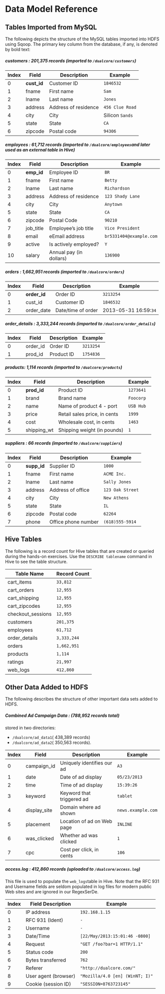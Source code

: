 # Data Model Reference

## Tables Imported from MySQL

The following depicts the structure of the MySQL tables imported into HDFS using Sqoop. The primary key column from the database, if any, is denoted by bold text:
 
##### **customers** :  201,375 records (imported to `/dualcore/customers`) 
 
| Index | Field | Description | Example |
| -- | -- | -- | -- |
|0 | **cust_id** | Customer ID | `1846532`|
|1 | fname |  First name |  `Sam`|
|2 | lname |  Last name | `Jones`|
|3 | address |  Address of residence|  `456 Clue Road`|
|4 | city |  City |  Silicon `Sands`|
|5 | state |  State | `CA`|
|6 | zipcode |  Postal code | `94306`|


##### **employees** :  61,712  records (imported to `/dualcore/employees`and later used as an external table in Hive) 
 
| Index | Field | Description | Example |
| -- | -- | -- | -- |
|0 | **emp_id** | Employee ID  |`BR`|
|1 | fname |  First name  |`Betty`|
|2 | lname |  Last name  |`Richardson`|
|3 | address |  Address of residence | `123 Shady Lane`|
|4 | city |  City   |`Anytown`|
|5 | state |  State  |`CA`|
|6 | zipcode |  Postal Code |`90210`|
|7 | job_title |  Employee’s job title | `Vice President`|
|8 | email |  eEmail address  |`br5331404@example.com`|
|9 | active |  Is actively employed?  |`Y`|
|10|  salary |  Annual pay (in dollars) |`136900`|
  
##### **orders** :  1,662,951  records (imported to `/dualcore/orders`) 
 
| Index | Field | Description | Example |
| -- | -- | -- | -- |
|0 | **order_id**| Order ID| `3213254`|
|1 | cust_id|  Customer ID| `1846532`|
|2 | order_date|  Date/time of order |2013-05-31 16:59:`34`|

##### **order_details** :  3,333,244 records (imported to `/dualcore/order_details`) 
 
| Index | Field | Description | Example |
| -- | -- | -- | -- |
|0|  order_id|  Order ID |`3213254`|
|1|  prod_id|  Product ID |`1754836`|

##### **products**: 1,114 records (imported to `/dualcore/products`) 
 
| Index | Field | Description | Example |
| -- | -- | -- | -- |
|0|  **prod_id**| Product ID| `1273641`|
|1|  brand|  Brand name|  `Foocorp`|
|2|  name|  Name of product 4 - port | `USB Hub`|
|3|  price|  Retail sales price, in cents |`1999`|
|4|  cost|  Wholesale cost, in cents | `1463`|
|5|  shipping_wt|  Shipping weight (in pounds)| `1`|

##### **suppliers** :  66  records (imported to `/dualcore/suppliers`) 
 
| Index | Field | Description | Example |
| -- | -- | -- | -- |
|0|  **supp_id**| Supplier ID| `1000`|
|1|  fname|  First name  |`ACME Inc.`|
|2|  lname|  Last name  |`Sally Jones`|
|3|  address|  Address of office  |`123 Oak Street`|
|4|  city|  City   |`New Athens`|
|5|  state|  State|  `IL`|
|6|  zipcode|  Postal code |`62264`|
|7|  phone|  Office phone number  |`(618)555-5914`|

## Hive Tables

The following is a record count for Hive tables that are created or queried during the hands-on exercises. Use the `DESCRIBE tablename`  command in Hive to see the table structure. 

 
| Table Name | Record  Count|
| -- | -- | 
|cart_items |`33,812`|
|cart_orders |`12,955`|
|cart_shipping |`12,955`|
|cart_zipcodes |`12,955`|
|checkout_sessions |`12,955`|
|customers |`201,375`|
|employees |`61,712 `|
|order_details |`3,333,244 `|
|orders |`1,662,951 `|
|products |`1,114`|
|ratings |`21,997`|
|web_logs |`412,860`|


## Other Data Added to HDFS

The following describes the structure of other important data sets added to HDFS. 

 
##### **Combined Ad Campaign Data** : (788,952 records total)

stored in two directories: 

- `/dualcore/ad_data1`( 438,389  records)  
- `/dualcore/ad_data2`( 350,563  records). 
 
| Index | Field | Description | Example |
| -- | -- | -- | -- |
|0|  campaign_id|  Uniquely identifies our ad  |`A3`|
|1|  date|  Date of ad display  |`05/23/2013`|
|2|  time|  Time of ad display  |`15:39:26`|
|3|  keyword|  Keyword that triggered ad  |`tablet`|
|4|  display_site|  Domain where ad shown  |`news.example.com`|
|5|  placement|  Location of ad on Web page  |`INLINE`|
|6|  was_clicked|  Whether ad was clicked |`1`|
|7|  cpc|  Cost  per click, in cents |`106`|

##### **access.log** :  412,860  records (uploaded to `/dualcore/access.log`) 

This file is used to populate the `web_logs`table in Hive. Note that the RFC 931 and Username fields are seldom populated in log files for modern public Web sites and are ignored in our RegexSerDe. 
  
| Index | Field Description | Example |
| -- | -- | -- | 
0|  IP address   |`192.168.1.15`|
|1|  RFC 931 (Ident)  |`-`|
|2|  Username  |`-`|
|3|  Date/Time  | `[22/May/2013:15:01:46 -0800]`|
|4|  Request  |`"GET /foo?bar=1 HTTP/1.1"`|
|5|  Status code |`200`|
|6|  Bytes transferred |`762`|
|7|  Referer   |`"http://dualcore.com/"`|
|8|  User agent (browser)   |`"Mozilla/4.0 [en] (WinNT; I)"`|
|9|  Cookie (session ID)   |`"SESSION=8763723145"`|




